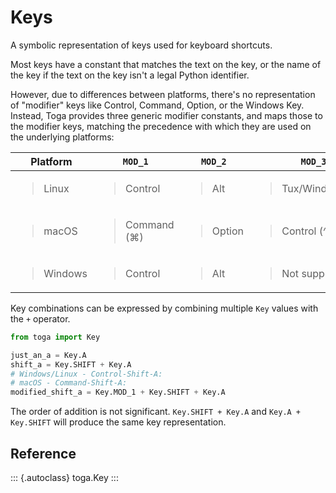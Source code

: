 # Keys

A symbolic representation of keys used for keyboard shortcuts.

Most keys have a constant that matches the text on the key, or the name
of the key if the text on the key isn't a legal Python identifier.

However, due to differences between platforms, there's no representation
of "modifier" keys like Control, Command, Option, or the Windows Key.
Instead, Toga provides three generic modifier constants, and maps those
to the modifier keys, matching the precedence with which they are used
on the underlying platforms:

<table>
<thead>
<tr>
<th>Platform</th>
<th><code class="interpreted-text" role="any">MOD_1</code></th>
<th><code class="interpreted-text" role="any">MOD_2</code></th>
<th><code class="interpreted-text" role="any">MOD_3</code></th>
</tr>
</thead>
<tbody>
<tr>
<td><blockquote>
<p>Linux</p>
</blockquote></td>
<td><blockquote>
<p>Control</p>
</blockquote></td>
<td><blockquote>
<p>Alt</p>
</blockquote></td>
<td><blockquote>
<p>Tux/Windows/Meta</p>
</blockquote></td>
</tr>
<tr>
<td><blockquote>
<p>macOS</p>
</blockquote></td>
<td><blockquote>
<p>Command (⌘)</p>
</blockquote></td>
<td><blockquote>
<p>Option</p>
</blockquote></td>
<td><blockquote>
<p>Control (^)</p>
</blockquote></td>
</tr>
<tr>
<td><blockquote>
<p>Windows</p>
</blockquote></td>
<td><blockquote>
<p>Control</p>
</blockquote></td>
<td><blockquote>
<p>Alt</p>
</blockquote></td>
<td><blockquote>
<p>Not supported</p>
</blockquote></td>
</tr>
</tbody>
</table>

Key combinations can be expressed by combining multiple `Key` values
with the `+` operator.

``` python
from toga import Key

just_an_a = Key.A
shift_a = Key.SHIFT + Key.A
# Windows/Linux - Control-Shift-A:
# macOS - Command-Shift-A:
modified_shift_a = Key.MOD_1 + Key.SHIFT + Key.A
```

The order of addition is not significant. `Key.SHIFT + Key.A` and
`Key.A + Key.SHIFT` will produce the same key representation.

## Reference

::: {.autoclass}
toga.Key
:::
